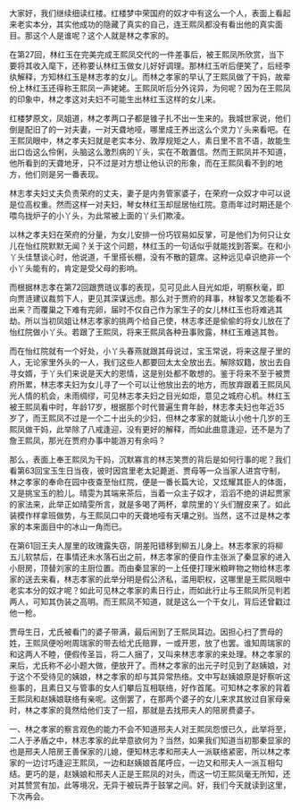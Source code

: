 
大家好，我们继续细读红楼。红楼梦中荣国府的奴才中有这么一个人，表面上看起来老实本分，其实他成功的隐藏了真实的自己，连王熙凤都没有看出他的真实面目。那这个人是谁呢？这个人就是林之孝家的。

在第27回，林红玉在完美完成王熙凤交代的一件差事后，被王熙凤所欣赏，当下要将其收入麾下，还称要认林红玉做女儿好好调理。那林红玉听后便笑了，后经李纨解释，方知林红玉是林志孝的女儿。而林之孝家的早认了王熙凤做了干妈，故辈份上林红玉还得称王熙凤一声姥姥。王熙凤听后分外诧异，为何呢？因为在王熙凤的印象中，林之孝这对夫妇不可能生出林红玉这样的女儿来。

红楼梦原文，凤姐道，林之孝两口子都是锥子扎不出一生来的。我城世家说，他们倒是配旧了的一对夫妻，一对天聋地哑，哪里成王养出这么个灵力丫头来看吧。在王熙凤眼中，林之孝夫妇就是老实本分、敦厚规矩之人，素日里不言不语，故能生出口齿这么伶俐，头脑这么激烈病的丫头，实在不敢置信。然而王熙凤并不知道，他所看到的天聋地牙，只不过是对方想让他认识的形象，而在王熙凤看不到的地方，他们则是另一番表现。

林志孝夫妇丈夫负责荣府的丈夫，妻子是内务管家婆子，在荣府一众奴才中可以说是位高权重。然而这样一对夫妇，琴女林红玉却屈居怡红院。意雨年过时期还是个喂鸟拢炉子的小丫头，为此常被上面的丫头们欺凌。

以林之孝夫妇在荣府的分量，为女儿安排一份巧钗易如反掌，可是他们为何只让女儿在怡红院默默无闻？关于这个问题，林红玉的一句话似乎就能找到答案。在和小丫头佳慧谈心时，他说道，千里搭长棚，没有不散的筵席。这种远见卓识绝非一个小丫头能有的，肯定是受父母的影响。

而根据林志孝在第72回跟贾琏议事的表现，见可见此人目光如炬，明察秋毫，即向贾涟建议裁剪下人，更见其深谋远虑。那么对于贾府的拜事，林智孝又怎能看不出来？而覆巢之下难有完卵，届时不仅自己作为家生子的女儿林红玉也将难逃其劫。所以当初凤姐让林志孝家的挑两个给自己使，林志孝还是偷偷的将女儿放在了怡红院做小丫头。若跟了王熙凤，将来王熙凤各种丑事败露，林红玉难逃其咎。

而在怡红院就有一个好处，小丫头春燕就跟其母说过，宝玉常说，将来这屋子里的人，无论家里外头的一人，我们这些人都要回太太全放出去。解除奴籍，放出去自寻女婿，于丫头们来说是天大的恩情，这是别处都不敢想的。鉴于将来不至于被贾府所累，林志孝夫妇为女儿寻了一个可以让他放出去的地方，而放弃跟着王熙凤风光人情的机会，未雨绸缪，可见林志孝夫妇之目光如炬，意见之城府心机。林红玉被王熙凤看中时，年龄17岁，根据那个时代普遍生育年龄，林志孝夫妇也年近35岁了，而王熙凤不过是一个二十出头的少妇，但林之孝家的就能认小他十几岁的王熙凤做干妈，此举除了八戒逢迎，没有更好的解释，而如此曲意逢迎，还不是为了詹王熙凤，那光在贾府办事中能游刃有余吗？

那么，表面上奉王熙凤为干妈，沉默寡言的林志笑贾的背后是如何行事的呢？我们看第63回宝玉生日当夜，彼时因宫里老太妃薨逝、贾母等一众当家人进宫守制，林之孝家的奉命在园中夜查至怡红院，便是一番长篇大论，又炫耀其臣人的体面，又是挑宝玉的脸儿。晴雯为其端来茶后，当着一众主子奴才，滔滔不绝的讲起贾家的家法来，此举正如晴雯所言，就是多喝了两杯，拿院里的丫头们醒皮来了。如此装模作样拿班做势，与王熙凤口中的天聋地哑有天壤之别。当然，这不过是林之孝家的本来面目中的冰山一角而已。

在第61回王夫人屋里的玫瑰露失窃，阴差阳错移到柳五儿身上。林志孝家的将柳五儿软禁后，在事情还未水落石出之前，林志孝家的便自作主张派了秦显家的进入小厨房，顶替刘家的主厨位置。而由秦显家的一上任便打理米粮畔物之物给林志孝家的送去来看，林志孝家的此举分明是假公济私，滥用职权，这哪里是王熙凤眼中老实本分的奴才呢？如此可见林之孝家的素日行止，而如此行止与王熙凤所见判若两人，可知其伪装之高明。而王熙凤不知道，就是这么一个干女儿，背后还曾戳过他一枪。

贾母生日，尤氏被看门的婆子带满，最后闹到了王熙凤耳边。因担心扫了贾母的姓，王熙凤便吩咐周瑞家的带去给尤氏赔罪，一或开恩，放了也罢。谁知周瑞家的和这两人不睦，便假传圣旨，将二人捆了，又叫来林志孝家的来处理。林之孝家的来后，尤氏称不必小题大做，便放开了。而林之孝家的出元子时见到了赵姨娘，对于这个不受待见的姨娘，林之孝家的却与其异常热络。文中写赵姨娘原是好察听这些事的，且素日又与管事的女人们攀后互相联络，好作首尾。可知林之孝家的背着王熙凤和赵姨娘联络有亲呢。这倒罢了，在那两个婆子的女儿来求其放过自家母亲时，林之孝家的竟然给他们支了一招，那就是去找邢夫人的陪房费婆子。

一、林之孝家的察言观色的能力不会不知道邢夫人对王熙凤怨恨已久，此举将至，二人于矛盾之中，林志孝家的此举意欲何为？当然，如果我们知道当初那秦显家的也是邢夫人陪房王善保家的儿媳，便知林志孝和邢夫人一派联络紧密，所以林之孝家的一边讨巧逢迎王熙凤，一边和赵姨娘首尾呼应，一边又和邢夫人一派互相勾结。更巧的是，赵姨娘和邢夫人正是王熙凤的对头，而这一切王熙凤毫无所知，还对其赞赏有加，此等境况，无异于被玩弄于鼓掌之间。好，我们今天就读到这里，下次再会。


